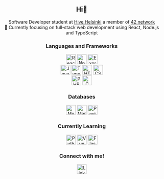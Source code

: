
<h2 align="center"> Hi👋 </h2>

<p align="center">
	Software Developer student at 
	<a href="https://www.hive.fi/en/">Hive Helsinki</a> a member of 
	<a href="https://42.fr/en/what-is-42/42-program-explained/">42 network</a>
</br>
🔭 Currently focusing on full-stack web development using React, Node.js and TypeScript
</p>

<h3 align="center"> Languages and Frameworks </h3>
<div align="center">
	<img height="30" src="https://img.shields.io/badge/React-61DAFB.svg?style=for-the-badge&logo=React&logoColor=black" alt="React" title="React" />
	<img height="30" src="https://img.shields.io/badge/Node.js-339933.svg?style=for-the-badge&logo=nodedotjs&logoColor=white" alt="Node.js" title="Node.js" />
	<img height="30" src="https://img.shields.io/badge/express.js-%23404d59.svg?style=for-the-badge&logo=express&logoColor=white" alt="Express.js" title="Express.js" />
	</br>
	<img height="30" src="https://img.shields.io/badge/JavaScript-F7DF1E.svg?style=for-the-badge&logo=JavaScript&logoColor=black" alt="Javascript" title="Javascript" />
	<img height="30" src="https://img.shields.io/badge/TypeScript-3178C6.svg?style=for-the-badge&logo=TypeScript&logoColor=white" alt="Typescript" title="Typescript" />
	<img height="30" src="https://img.shields.io/badge/HTML5-E34F26.svg?style=for-the-badge&logo=HTML5&logoColor=white" alt="HTML" title="HTML" />
	<img height="30" src="https://img.shields.io/badge/CSS3-1572B6.svg?style=for-the-badge&logo=CSS3&logoColor=white" alt="CSS" title="CSS" />
	</br>
	<img height="30" src="https://img.shields.io/badge/PHP-777BB4.svg?style=for-the-badge&logo=PHP&logoColor=white" alt="PHP" title="PHP" />
	<img height="30" src="https://img.shields.io/badge/c-%2300599C.svg?style=for-the-badge&logo=c&logoColor=white" alt="C" title="C" />
</div>

<h3 align="center"> Databases </h3>
<div align="center">
	<img height="30" src="https://img.shields.io/badge/MySQL-4479A1.svg?style=for-the-badge&logo=MySQL&logoColor=white" alt="MySQL" title="MySQL" />
	<img height="30" src="https://img.shields.io/badge/MariaDB-003545.svg?style=for-the-badge&logo=MariaDB&logoColor=white" alt="MariaDB" title="MariaDB" />
	<img height="30" src="https://img.shields.io/badge/PostgreSQL-4169E1.svg?style=for-the-badge&logo=PostgreSQL&logoColor=white" alt="PostgreSQL" title="PostgreSQL" />
</div>

<h3 align="center"> Currently Learning </h3>
<div align="center">
	<img height="30" src="https://img.shields.io/badge/python-3670A0?style=for-the-badge&logo=python&logoColor=white" alt="Python" title="Python" />
	<img height="30" src="https://img.shields.io/badge/Vue.js-4FC08D.svg?style=for-the-badge&logo=vuedotjs&logoColor=white" alt="Vue" title="Vue" />
	<img height="30" src="https://img.shields.io/badge/Flask-000000.svg?style=for-the-badge&logo=Flask&logoColor=white" alt="Flask" title="Flask" />
</div>

<h3 align="center"> Connect with me! </h3>
<div align="center">
	<a href="https://www.linkedin.com/in/cong-nguyen-6a965422a/">
		<img height="30" src="https://img.shields.io/badge/LinkedIn-0A66C2.svg?style=for-the-badge&logo=LinkedIn&logoColor=white" alt="LinkedIn" title="LinkedIn" />
	</a>
</div>

<!--
**KaomN/KaomN** is a ✨ _special_ ✨ repository because its `README.md` (this file) appears on your GitHub profile.

Here are some ideas to get you started:

- 🔭 I’m currently working on ...
- 🌱 I’m currently learning ...
- 👯 I’m looking to collaborate on ...
- 🤔 I’m looking for help with ...
- 💬 Ask me about ...
- 📫 How to reach me: ...
- 😄 Pronouns: ...
- ⚡ Fun fact: ...
-->
